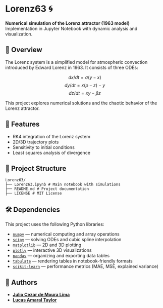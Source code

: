 # Lorenz63 🌀

**Numerical simulation of the Lorenz attractor (1963 model)**  
Implementation in Jupyter Notebook with dynamic analysis and visualization.

## 📌 Overview

The Lorenz system is a simplified model for atmospheric convection introduced by Edward Lorenz in 1963. It consists of three ODEs:

$$dx/dt = \sigma(y − x)$$
$$dy/dt = x(\rho − z) − y$$
$$dz/dt = xy − \beta z$$


This project explores numerical solutions and the chaotic behavior of the Lorenz attractor.

## 🚀 Features

- RK4 integration of the Lorenz system
- 2D/3D trajectory plots
- Sensitivity to initial conditions
- Least squares analysis of divergence

## 📁 Project Structure

```
Lorenz63/
├── Lorenz63.ipynb # Main notebook with simulations
├── README.md # Project documentation
├── LICENSE # MIT License
```

## 🛠 Dependencies

This project uses the following Python libraries:

- [`numpy`](https://numpy.org/) — numerical computing and array operations
- [`scipy`](https://scipy.org/) — solving ODEs and cubic spline interpolation
- [`matplotlib`](https://matplotlib.org/) — 2D and 3D plotting
- [`plotly`](https://plotly.com/python/) — interactive 3D visualizations
- [`pandas`](https://pandas.pydata.org/) — organizing and exporting data tables
- [`tabulate`](https://pypi.org/project/tabulate/) — rendering tables in notebook-friendly formats
- [`scikit-learn`](https://scikit-learn.org/) — performance metrics (MAE, MSE, explained variance)

## 👥 Authors

- **[Julio Cezar de Moura Lima](https://github.com/Juliocezar7253)**
- **[Lucas Amaral Taylor](https://github.com/lucasamtaylor01)**

